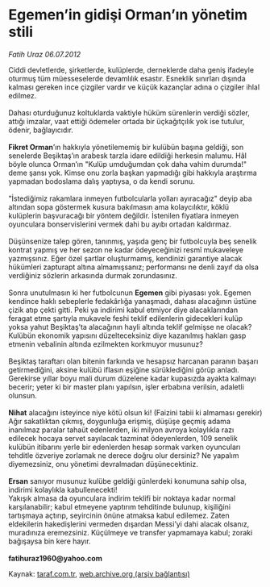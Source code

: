 # Egemen’in gidişi Orman’ın yönetim stili

*Fatih Uraz 06.07.2012*

<div class="yazi"><p>Ciddi devletlerde, şirketlerde, kulüplerde, derneklerde daha geniş ifadeyle oturmuş tüm müesseselerde devamlılık esastır. Esneklik sınırları dışında kalması gereken ince çizgiler vardır ve küçük kazançlar adına o çizgiler ihlal edilmez.<br/><br/>Dahası oturduğunuz koltuklarda vaktiyle hüküm sürenlerin verdiği sözler, attığı imzalar, vaat ettiği ödemeler ortada bir üçkağıtçılık yok ise tutulur, ödenir, bağlayıcıdır.<br/><br/><strong>Fikret Orman</strong>’ın hakkıyla yönetilememiş bir kulübün başına geldiği, son senelerde Beşiktaş’ın arabesk tarzla idare edildiği herkesin malumu. Hâl böyle olunca Orman’ın "Kulüp umduğumdan çok daha vahim durumda!" deme şansı yok. Kimse onu zorla başkan yapmadığı gibi hakkıyla araştırma yapmadan bodoslama dalış yaptıysa, o da kendi sorunu.<br/><br/>"İstediğimiz rakamlara inmeyen futbolcularla yolları ayıracağız" deyip aba altından sopa göstermek kusura bakılmasın ama kolaycılıktır, köklü kulüplerin başvuracağı bir yöntem değildir. İstenilen fiyatlara inmeyen oyunculara bonservislerini vermek dahi bu ayıbı ortadan kaldırmaz.<br/><br/>Düşünsenize talep gören, tanınmış, yaşıda genç bir futbolcuyla beş senelik kontrat yapmış ve her sezon ne kadar ödeyeceğinizi resmî mukaveleye yazmışsınız. Eğer özel şartlar oluşturmamış, kendinizi garantiye alacak hükümleri zapturapt altına almamışsanız; performansı ne denli zayıf da olsa verdiğiniz sözlerin arkasında durmak zorundasınız. <br/><br/>Sonra unutulmasın ki her futbolcunun <strong>Egemen</strong> gibi piyasası yok. Egemen kendince haklı sebeplerle fedakârlığa yanaşmadı, dahası alacağının üstüne çizik atıp çekti gitti. Peki ya indirimi kabul etmiyor diye alacaklarından feragat etme şartıyla mukavele feshi teklif edilenlerin gidecekleri kulüp yoksa yahut Beşiktaş’ta alacağının hayli altında teklif gelmişse ne olacak? Kulübün ekonomik yapısını düzelteceksiniz diye kazanılmış hakları gasp etmenin vebalinin altında ezilmekten korkmuyor musunuz?<br/><br/>Beşiktaş taraftarı olan bitenin farkında ve hesapsız harcanan paranın başarı getirmediğini, aksine kulübü iflasın eşiğine sürüklediğini görüp anladı. Gerekirse yıllar boyu mali durum düzelene kadar kupasızda ayakta kalmayı becerir; yeter ki bir master planı yapılsın, işler erbabına verilsin, adaletli olunsun.<br/><br/><strong>Nihat</strong> alacağını isteyince niye kötü olsun ki! (Faizini tabii ki almaması gerekir) Ağır sakatlıktan çıkmış, doygunluğa erişmiş, düşüşe geçmiş adama inanılmaz paralar tahaüt edenlerden, iki milyon avroya kolaylıkla razı edilecek hocaya servet sayılacak tazminat ödeyenlerden, 109 senelik kulübün itibarını yerle bir edenlerden hesap sormak varken oyuncuları tehditle özveriye zorlamak ne derece doğru olur dersiniz? Ne yapalım diyemezsiniz, onu yönetimi devralmadan düşünecektiniz.<br/><br/><strong>Ersan</strong> sanıyor musunuz kulübe geldiği günlerdeki konumuna sahip olsa, indirimi kolaylıkla kabullenecekti!<br/>Yakışık almasa da oyunculara indirim teklifi bir noktaya kadar normal karşılanabilir; kabul etmeyene yaptırım tehditinde bulunup, kişiliğini tartışmaya açtırıp, seyircinin önüne atmaksa kabul edilemez. Zaten eldekilerin hakedişlerini vermeden dışardan Messi’yi dahi alacak olsanız, muradınıza eremezsiniz. Küçülmeye ve transfer yapmamaya kabul; zoraki bağışaysa bin kere hayır. <br/><br/><strong>fatihuraz1960@yahoo.com</strong></p>
</div>

Kaynak: [taraf.com.tr](http://www.taraf.com.tr/fatih-uraz/makale-egemen-in-gidisi-orman-in-yonetim-stili.htm), [web.archive.org (arşiv bağlantısı)](http://web.archive.org/web/20131107105406/http://www.taraf.com.tr/fatih-uraz/makale-egemen-in-gidisi-orman-in-yonetim-stili.htm)
